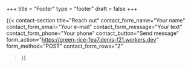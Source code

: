 +++
title =  "Footer"
type = "footer"
draft = false
+++
<div id="message" style="margin-top:1em;"></div>

{{< contact-section
    title="Reach out" 
    contact_form_name="Your name"
    contact_form_email="Your e-mail"
    contact_form_message="Your text"
    contact_form_phone="Your phone"
    contact_button="Send message"
	form_action="https://green-rice-1ea7.denis-f21.workers.dev"
    form_method="POST"
    contact_form_rows="2"
>}}



<script>
document.addEventListener("DOMContentLoaded", function () {
  const form = document.querySelector("form");
  const messageBox = document.getElementById("message");

  if (!form || !messageBox) return;

  form.addEventListener("submit", async function (e) {
    e.preventDefault();

    const name = form.querySelector("[name='full_name']").value.trim();
    const email = form.querySelector("[name='email']").value.trim();
    const phone = form.querySelector("[name='phone']").value.trim();
    const message = form.querySelector("[name='message']").value.trim();
    const secret = form.querySelector("[name='secret_field']")?.value || "";

    if (!name || !email || !message) {
      messageBox.textContent = "❗Please fill out your name, email, and message.";
      messageBox.style.color = "red";
      return;
    }

    const data = { name, email, phone, message, secret_field: secret };

    try {
      const response = await fetch(form.action, {
        method: form.method,
        headers: { "Content-Type": "application/json" },
        body: JSON.stringify(data),
      });

      const result = await response.json();
      if (result.success) {
        messageBox.textContent = "✅ Your message has been sent successfully!";
        messageBox.style.color = "green";
        form.reset();
      } else {
        messageBox.textContent = "❌ Something went wrong. Please try again.";
        messageBox.style.color = "red";
      }
    } catch {
      messageBox.textContent = "⚠️ Failed to send. Network error.";
      messageBox.style.color = "red";
    }
  });
});
</script>